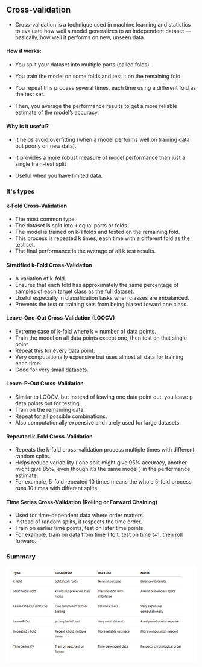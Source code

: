 ## Cross-validation

- Cross-validation is a technique used in machine learning and statistics to evaluate how well a model generalizes to an independent dataset — basically, how well it performs on new, unseen data.

#### How it works:

- You split your dataset into multiple parts (called folds).

- You train the model on some folds and test it on the remaining fold.

- You repeat this process several times, each time using a different fold as the test set.

- Then, you average the performance results to get a more reliable estimate of the model’s accuracy.

#### Why is it useful?

- It helps avoid overfitting (when a model performs well on training data but poorly on new data).

- It provides a more robust measure of model performance than just a single train-test split

- Useful when you have limited data.

### It's types

#### k-Fold Cross-Validation

- The most common type.
- The dataset is split into k equal parts or folds.
- The model is trained on k-1 folds and tested on the remaining fold.
- This process is repeated k times, each time with a different fold as the test set.
- The final performance is the average of all k test results.

#### Stratified k-Fold Cross-Validation

- A variation of k-fold.
- Ensures that each fold has approximately the same percentage of samples of each target class as the full dataset.
- Useful especially in classification tasks when classes are imbalanced.
- Prevents the test or training sets from being biased toward one class.

#### Leave-One-Out Cross-Validation (LOOCV)

- Extreme case of k-fold where k = number of data points.
- Train the model on all data points except one, then test on that single point.
- Repeat this for every data point.
- Very computationally expensive but uses almost all data for training each time.
- Good for very small datasets.

#### Leave-P-Out Cross-Validation

- Similar to LOOCV, but instead of leaving one data point out, you leave p data points out for testing.
- Train on the remaining data
- Repeat for all possible combinations.
- Also computationally expensive and rarely used for large datasets.

#### Repeated k-Fold Cross-Validation

- Repeats the k-fold cross-validation process multiple times with different random splits.
- Helps reduce variability ( one split might give 95% accuracy, another might give 85%, even though it’s the same model ) in the performance estimate.
- For example, 5-fold repeated 10 times means the whole 5-fold process runs 10 times with different splits.

#### Time Series Cross-Validation (Rolling or Forward Chaining)

- Used for time-dependent data where order matters.
- Instead of random splits, it respects the time order.
- Train on earlier time points, test on later time points.
- For example, train on data from time 1 to t, test on time t+1, then roll forward.

### Summary

![Summary](summary.png)


